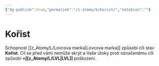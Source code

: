```yaml
---
{"dg-publish":true,"permalink":"/z-atomy/k/korist/","noteIcon":""}
---
```


# Kořist
Schopnost [[z_Atomy/L/Lovcova marka\|Lovcova marka]] způsobí cíli stav **Kořist**. Cíl se před vámi nemůže skrýt a Vaše útoky proti označenému cíli způsobí **+[[z_Atomy/L/LVL\|LVL]]** poškození.